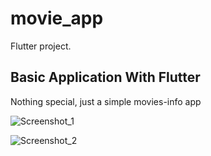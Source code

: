 # movie_app

Flutter project.

## Basic Application With Flutter

Nothing special, just a simple movies-info app 

![Screenshot_1](https://user-images.githubusercontent.com/62836983/171994477-c3e73845-d4f0-4a9b-909a-66e1a9adbb62.jpg)

![Screenshot_2](https://user-images.githubusercontent.com/62836983/171994487-a5c5dbca-161c-4583-b9ee-82c7a0940ec8.jpg)
